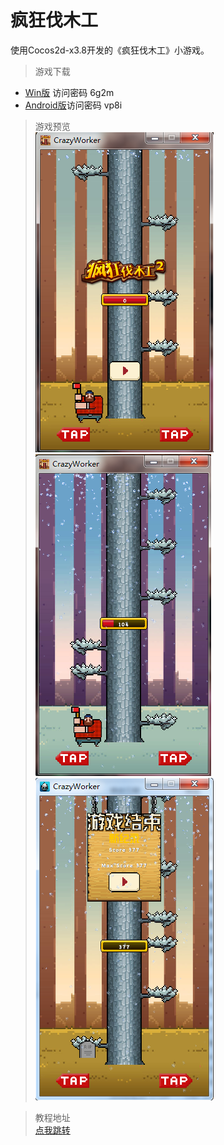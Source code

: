 # 疯狂伐木工  
使用Cocos2d-x3.8开发的《疯狂伐木工》小游戏。

>游戏下载  
* [Win版](http://pan.baidu.com/s/1c26Cwms)  访问密码 6g2m    
* [Android版](http://pan.baidu.com/s/1qYazP28)访问密码 vp8i    

> 游戏预览  
![](./preview/1.png)![](./preview/2.png)![](./preview/3.png)  

> 教程地址  
[点我跳转](http://www.taikr.com/my/course/181)  


